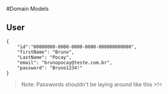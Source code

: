 #Domain Models

## User

```
{
	"id":"00000000-0000-0000-0000-000000000000",
	"firstName": "Bruno",
	"LastName": "Pocay",
	"email": "brunopocay@teste.com.br",
	"password": "Bruno1234!"
}
```

> Note: Passwords shouldn't be laying around like this >!<